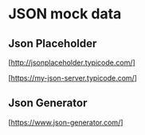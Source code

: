 # JSON mock data

## Json Placeholder
[http://jsonplaceholder.typicode.com/]

[https://my-json-server.typicode.com/]

## Json Generator
[https://www.json-generator.com/]

